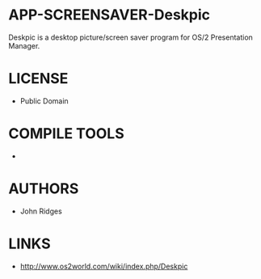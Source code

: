 # APP-SCREENSAVER-Deskpic
Deskpic is a desktop picture/screen saver program for OS/2 Presentation Manager. 

LICENSE
===============
* Public Domain

COMPILE TOOLS
===============
* 
 
AUTHORS
===============
* John Ridges

LINKS
===============
* http://www.os2world.com/wiki/index.php/Deskpic
